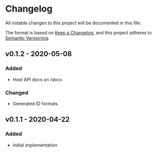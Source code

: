 # Changelog
All notable changes to this project will be documented in this file.

The format is based on [Keep a Changelog](https://keepachangelog.com/en/1.0.0/),
and this project adheres to [Semantic Versioning](https://semver.org/spec/v2.0.0.html).

## v0.1.2 - 2020-05-08
### Added
- Host API docs on /docs
### Changed
- Generated ID formats

## v0.1.1 - 2020-04-22
### Added
- Initial implementation
